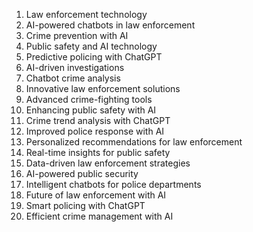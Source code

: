 1. Law enforcement technology
2. AI-powered chatbots in law enforcement
3. Crime prevention with AI
4. Public safety and AI technology
5. Predictive policing with ChatGPT
6. AI-driven investigations
7. Chatbot crime analysis
8. Innovative law enforcement solutions
9. Advanced crime-fighting tools
10. Enhancing public safety with AI
11. Crime trend analysis with ChatGPT
12. Improved police response with AI
13. Personalized recommendations for law enforcement
14. Real-time insights for public safety
15. Data-driven law enforcement strategies
16. AI-powered public security
17. Intelligent chatbots for police departments
18. Future of law enforcement with AI
19. Smart policing with ChatGPT
20. Efficient crime management with AI
